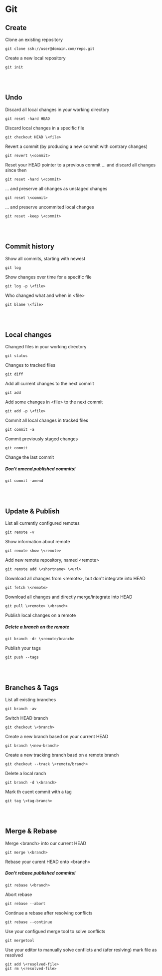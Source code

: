# Git

## Create

Clone an existing repository
``` 
git clone ssh://user@domain.com/repo.git
``` 
Create a new local repository
``` 
git init
``` 

<br>
<br>

## Undo

Discard all local changes in your working directory
```
git reset -hard HEAD
```
Discard local changes in a specific file
```
git checkout HEAD \<file>
```
Revert a commit (by producing a new commit with contrary changes)
```
git revert \<commit>
```
Reset your HEAD pointer to a previous commit ... and discard all changes since then
```
git reset -hard \<commit>
```
... and preserve all changes as unstaged changes
```
git reset \<commit>
```
... and preserve uncommited local changes
```
git reset -keep \<commit>
```
<br>
<br>

## Commit history

Show all commits, starting with newest
```
git log
```
Show changes over time for a specific file
```
git log -p \<file>
```
Who changed what and when in \<file>
```
git blame \<file>
```

<br>
<br>

## Local changes

Changed files in your working directory
```
git status
```
Changes to tracked files
```
git diff
```
Add all current changes to the next commit
```
git add
```
Add some changes in \<file> to the next commit
```
git add -p \<file>
```
Commit all local changes in tracked files
```
git commit -a
```
Commit previously staged changes
```
git commit
```
Change the last commit
##### Don't amend published commits!
```
git commit -amend
```
<br>
<br>

## Update & Publish

List all currently configured remotes
```
git remote -v
```
Show information about remote
```
git remote show \<remote>
```
Add new remote repository, named \<remote>
```
git remote add \<shortname> \<url>
```
Download all changes from \<remote>, but don't integrate into HEAD
```
git fetch \<remote>
```
Download all changes and directly merge/integrate into HEAD
```
git pull \<remote> \<branch>
```
Publish local changes on a remote
##### Delete a branch on the remote
```
git branch -dr \<remote/branch>
```
Publish your tags
```
git push --tags
```
<br>
<br>

## Branches & Tags

List all existing branches
```
git branch -av
```
Switch HEAD branch
```
git checkout \<branch>
```
Create a new branch based on your current HEAD
```
git branch \<new-branch>
```
Create a new tracking branch basd on a remote branch
```
git checkout --track \<remote/branch>
```
Delete a local ranch
```
git branch -d \<branch>
```
Mark th cuent commit with a tag
```
git tag \<tag-branch>
```
<br>
<br>

## Merge & Rebase

Merge \<branch> into our current HEAD
```
git merge \<branch>
```
Rebase your curent HEAD onto \<branch>
##### Don't rebase published commits!
```
git rebase \<branch>
```
Abort rebase
```
git rebase --abort
```
Continue a rebase after resolving conflicts
```
git rebase --continue
```
Use your configued merge tool to solve conflicts
```
git mergetool
```
Use your editor to manually solve conflicts and (afer reslving) mark file as resolved
```
git add \<resolved-file>
git rm \<resolved-file>
```